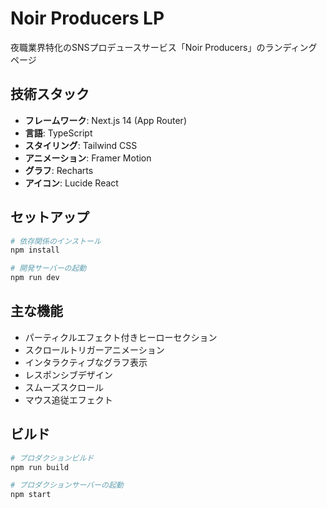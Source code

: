 # Noir Producers LP

夜職業界特化のSNSプロデュースサービス「Noir Producers」のランディングページ

## 技術スタック

- **フレームワーク**: Next.js 14 (App Router)
- **言語**: TypeScript
- **スタイリング**: Tailwind CSS
- **アニメーション**: Framer Motion
- **グラフ**: Recharts
- **アイコン**: Lucide React

## セットアップ

```bash
# 依存関係のインストール
npm install

# 開発サーバーの起動
npm run dev
```

## 主な機能

- パーティクルエフェクト付きヒーローセクション
- スクロールトリガーアニメーション
- インタラクティブなグラフ表示
- レスポンシブデザイン
- スムーズスクロール
- マウス追従エフェクト

## ビルド

```bash
# プロダクションビルド
npm run build

# プロダクションサーバーの起動
npm start
```
